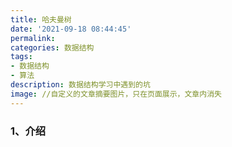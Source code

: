 ```yaml
---
title: 哈夫曼树
date: '2021-09-18 08:44:45'
permalink: 
categories: 数据结构
tags: 
- 数据结构
- 算法
description: 数据结构学习中遇到的坑
image: //自定义的文章摘要图片，只在页面展示，文章内消失
---
```


### 1、介绍



<!-- more -->


